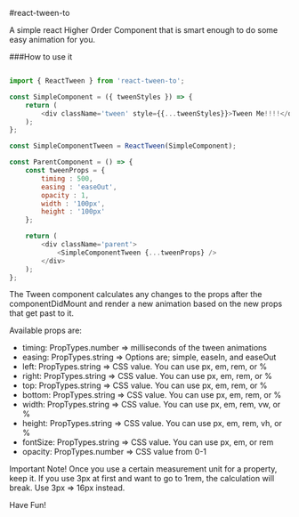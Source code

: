 #react-tween-to

A simple react Higher Order Component that is smart enough to do some easy animation for you.

###How to use it
```javascript

import { ReactTween } from 'react-tween-to';

const SimpleComponent = ({ tweenStyles }) => {
	return (
		<div className='tween' style={{...tweenStyles}}>Tween Me!!!!</div>
	);
};

const SimpleComponentTween = ReactTween(SimpleComponent);

const ParentComponent = () => {
	const tweenProps = {
		timing : 500,
		easing : 'easeOut',
		opacity : 1,
		width : '100px',
		height : '100px'
	};

	return (
		<div className='parent'>
			<SimpleComponentTween {...tweenProps} />
		</div>
	);
};
```

The Tween component calculates any changes to the props after the componentDidMount and render a new animation based on the new props that get past to it.

Available props are:

* timing: PropTypes.number => milliseconds of the tween animations
* easing: PropTypes.string => Options are; simple, easeIn, and easeOut
* left: PropTypes.string => CSS value. You can use px, em, rem, or %
* right: PropTypes.string => CSS value. You can use px, em, rem, or %
* top: PropTypes.string => CSS value. You can use px, em, rem, or %
* bottom: PropTypes.string => CSS value. You can use px, em, rem, or %
* width: PropTypes.string => CSS value. You can use px, em, rem, vw, or %
* height: PropTypes.string => CSS value. You can use px, em, rem, vh, or %
* fontSize: PropTypes.string => CSS value. You can use px, em, or rem
* opacity: PropTypes.number => CSS value from 0-1

Important Note! Once you use a certain measurement unit for a property, keep it. If you use 3px at first and want to go to 1rem, the calculation will break. Use 3px => 16px instead.

Have Fun!
